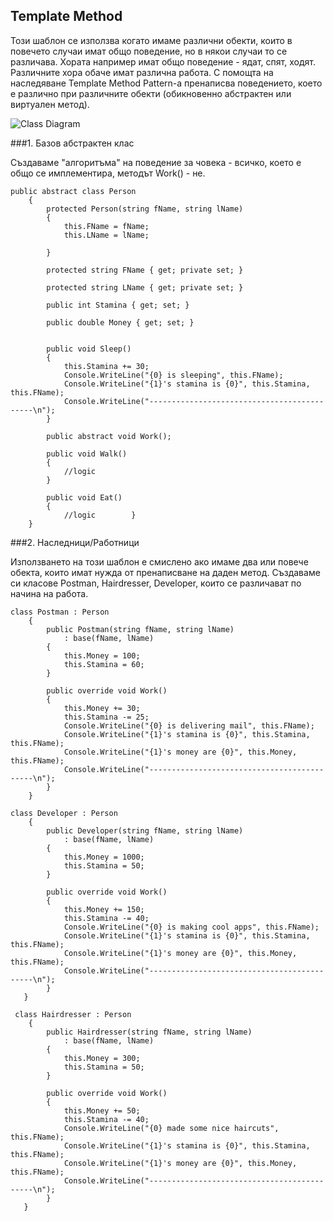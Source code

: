 ## Template Method

Този шаблон се използва когато имаме различни обекти, които в повечето случаи имат общо поведение, но в някои случаи то се различава. 
Хората например имат общо поведение - ядат, спят, ходят.
Различните хора обаче имат различна работа. С помощта на наследяване Template Method Pattern-a пренаписва поведението, което е различно при различните обекти (обикновенно абстрактен или виртуален метод).


 ![Class Diagram](http://prikachi.com/images/715/8373715g.png)

###1. Базов абстрактен клас

Създаваме "алгоритъма" на поведение за човека - всичко, което е общо се имплементира, методът Work() - не.

```
public abstract class Person    {        protected Person(string fName, string lName)        {            this.FName = fName;            this.LName = lName;        }        protected string FName { get; private set; }        protected string LName { get; private set; }        public int Stamina { get; set; }        public double Money { get; set; }                public void Sleep()        {            this.Stamina += 30;            Console.WriteLine("{0} is sleeping", this.FName);            Console.WriteLine("{1}'s stamina is {0}", this.Stamina, this.FName);            Console.WriteLine("--------------------------------------------\n");        }        public abstract void Work();        public void Walk()        {            //logic        }        public void Eat()        {            //logic        }    }
```

###2. Наследници/Работници

Използването на този шаблон е смислено ако имаме два или повече обекта, които имат нужда от пренаписване на даден метод. Създаваме си класове Postman, Hairdresser, Developer, които се различават по начина на работа. 

```
class Postman : Person    {        public Postman(string fName, string lName)            : base(fName, lName)        {            this.Money = 100;            this.Stamina = 60;        }        public override void Work()        {            this.Money += 30;            this.Stamina -= 25;            Console.WriteLine("{0} is delivering mail", this.FName);            Console.WriteLine("{1}'s stamina is {0}", this.Stamina, this.FName);            Console.WriteLine("{1}'s money are {0}", this.Money, this.FName);            Console.WriteLine("--------------------------------------------\n");        }    }
    
class Developer : Person    {        public Developer(string fName, string lName)            : base(fName, lName)        {            this.Money = 1000;            this.Stamina = 50;        }        public override void Work()        {            this.Money += 150;            this.Stamina -= 40;            Console.WriteLine("{0} is making cool apps", this.FName);            Console.WriteLine("{1}'s stamina is {0}", this.Stamina, this.FName);            Console.WriteLine("{1}'s money are {0}", this.Money, this.FName);            Console.WriteLine("--------------------------------------------\n");        }   }
    
 class Hairdresser : Person    {        public Hairdresser(string fName, string lName)            : base(fName, lName)        {            this.Money = 300;            this.Stamina = 50;        }        public override void Work()        {            this.Money += 50;            this.Stamina -= 40;            Console.WriteLine("{0} made some nice haircuts", this.FName);            Console.WriteLine("{1}'s stamina is {0}", this.Stamina, this.FName);            Console.WriteLine("{1}'s money are {0}", this.Money, this.FName);            Console.WriteLine("--------------------------------------------\n");        }   }
```